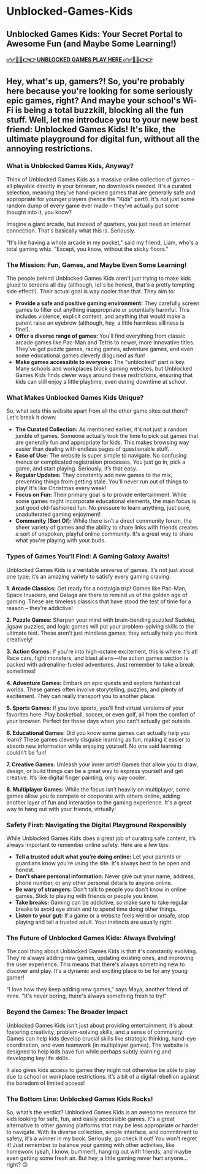# Unblocked-Games-Kids

##  Unblocked Games Kids: Your Secret Portal to Awesome Fun (and Maybe Some Learning!)

#### [✅✅🔴🔴👉👉 UNBLOCKED GAMES PLAY HERE ✅✅🔴🔴👉👉](https://topstoryindia.com)

## Hey, what's up, gamers?!  So, you're probably here because you're looking for some seriously epic games, right?  And maybe your school's Wi-Fi is being a total buzzkill, blocking all the fun stuff.  Well, let me introduce you to your new best friend: Unblocked Games Kids!  It's like, the ultimate playground for digital fun, without all the annoying restrictions.


### What is Unblocked Games Kids, Anyway?

Think of Unblocked Games Kids as a massive online collection of games –  all playable directly in your browser, no downloads needed.  It's a curated selection, meaning they've hand-picked games that are generally safe and appropriate for younger players (hence the "Kids" part!).   It's not just some random dump of every game ever made – they've actually put some thought into it, you know?  

Imagine a giant arcade, but instead of quarters, you just need an internet connection.  That's basically what this is.  Seriously.

"It's like having a whole arcade in my pocket," said my friend, Liam, who's a total gaming whiz. "Except, you know, without the sticky floors."


###  The Mission: Fun, Games, and Maybe Even Some Learning!

The people behind Unblocked Games Kids aren't just trying to make kids glued to screens all day (although, let's be honest, that's a pretty tempting side effect!).  Their actual goal is way cooler than that. They aim to:

* **Provide a safe and positive gaming environment:** They carefully screen games to filter out anything inappropriate or potentially harmful. This includes violence, explicit content, and anything that would make a parent raise an eyebrow (although, hey, a little harmless silliness is fine!).
* **Offer a diverse range of games:** You'll find everything from classic arcade games like Pac-Man and Tetris to newer, more innovative titles.  They've got puzzle games, racing games, adventure games, and even some educational games cleverly disguised as fun!
* **Make games accessible to everyone:** The "unblocked" part is key.  Many schools and workplaces block gaming websites, but Unblocked Games Kids finds clever ways around these restrictions, ensuring that kids can still enjoy a little playtime, even during downtime at school.


### What Makes Unblocked Games Kids Unique?

So, what sets this website apart from all the other game sites out there?  Let's break it down:

* **The Curated Collection:** As mentioned earlier, it's not just a random jumble of games.  Someone actually took the time to pick out games that are generally fun and appropriate for kids. This makes browsing way easier than dealing with endless pages of questionable stuff.
* **Ease of Use:**  The website is super simple to navigate. No confusing menus or complicated registration processes.  You just go in, pick a game, and start playing.  Seriously, it’s that easy.
* **Regular Updates:** They constantly add new games to the mix, preventing things from getting stale.  You'll never run out of things to play! It's like Christmas every week!
* **Focus on Fun:**  Their primary goal is to provide entertainment.  While some games might incorporate educational elements, the main focus is just good old-fashioned fun.  No pressure to learn anything, just pure, unadulterated gaming enjoyment!
* **Community (Sort Of):** While there isn’t a direct community forum, the sheer variety of games and the ability to share links with friends creates a sort of unspoken, playful online community.  It's a great way to share what you're playing with your buds.


###  Types of Games You’ll Find: A Gaming Galaxy Awaits!

Unblocked Games Kids is a veritable universe of games. It’s not just about one type; it’s an amazing variety to satisfy every gaming craving:

**1. Arcade Classics:**  Get ready for a nostalgia trip!  Games like Pac-Man, Space Invaders, and Galaga are there to remind us of the golden age of gaming. These are timeless classics that have stood the test of time for a reason – they’re addictive!

**2. Puzzle Games:** Sharpen your mind with brain-bending puzzles!  Sudoku, jigsaw puzzles, and logic games will put your problem-solving skills to the ultimate test.  These aren’t just mindless games; they actually help you think creatively!

**3. Action Games:** If you're into high-octane excitement, this is where it's at!  Race cars, fight monsters, and blast aliens—the action games section is packed with adrenaline-fueled adventures.  Just remember to take a break sometimes!

**4. Adventure Games:** Embark on epic quests and explore fantastical worlds.  These games often involve storytelling, puzzles, and plenty of excitement.  They can really transport you to another place.

**5. Sports Games:**  If you love sports, you’ll find virtual versions of your favorites here.  Play basketball, soccer, or even golf, all from the comfort of your browser.  Perfect for those days when you can't actually get outside.

**6. Educational Games:**  Did you know some games can actually help you learn?  These games cleverly disguise learning as fun, making it easier to absorb new information while enjoying yourself.  No one said learning couldn’t be fun!


**7. Creative Games:** Unleash your inner artist!  Games that allow you to draw, design, or build things can be a great way to express yourself and get creative. It’s like digital finger painting, only way cooler.

**8. Multiplayer Games:**  While the focus isn’t heavily on multiplayer, some games allow you to compete or cooperate with others online, adding another layer of fun and interaction to the gaming experience. It's a great way to hang out with your friends, virtually!


### Safety First: Navigating the Digital Playground Responsibly

While Unblocked Games Kids does a great job of curating safe content, it’s always important to remember online safety.  Here are a few tips:

* **Tell a trusted adult what you’re doing online:**  Let your parents or guardians know you're using the site. It's always best to be open and honest.
* **Don't share personal information:** Never give out your name, address, phone number, or any other personal details to anyone online.
* **Be wary of strangers:**  Don't talk to people you don't know in online games.  Stick to playing with friends or people you know.
* **Take breaks:**  Gaming can be addictive, so make sure to take regular breaks to avoid eye strain and to spend time doing other things.
* **Listen to your gut:** If a game or a website feels weird or unsafe, stop playing and tell a trusted adult. Your instincts are usually right.


###  The Future of Unblocked Games Kids:  Always Evolving!

The cool thing about Unblocked Games Kids is that it's constantly evolving.  They're always adding new games, updating existing ones, and improving the user experience.  This means that there's always something new to discover and play.  It's a dynamic and exciting place to be for any young gamer!

"I love how they keep adding new games," says Maya, another friend of mine.  "It's never boring, there's always something fresh to try!"


###  Beyond the Games:  The Broader Impact

Unblocked Games Kids isn't just about providing entertainment; it's about fostering creativity, problem-solving skills, and a sense of community.  Games can help kids develop crucial skills like strategic thinking, hand-eye coordination, and even teamwork (in multiplayer games).  The website is designed to help kids have fun while perhaps subtly learning and developing key life skills.

It also gives kids access to games they might not otherwise be able to play due to school or workplace restrictions. It’s a bit of a digital rebellion against the boredom of limited access!


###  The Bottom Line:  Unblocked Games Kids Rocks!

So, what’s the verdict?  Unblocked Games Kids is an awesome resource for kids looking for safe, fun, and easily accessible games.  It's a great alternative to other gaming platforms that may be less appropriate or harder to navigate. With its diverse collection, simple interface, and commitment to safety, it's a winner in my book.  Seriously, go check it out! You won't regret it!  Just remember to balance your gaming with other activities, like homework (yeah, I know, bummer!), hanging out with friends, and maybe even getting some fresh air.   But hey, a little gaming never hurt anyone... right? 😉


